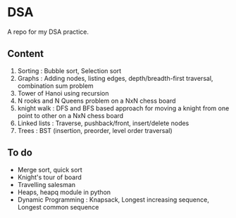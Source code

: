 # DSA
A repo for my DSA practice.

## Content
1. Sorting : Bubble sort, Selection sort
2. Graphs : Adding nodes, listing edges, depth/breadth-first traversal, combination sum problem
3. Tower of Hanoi using recursion
4. N rooks and N Queens problem on a NxN chess board
5. knight walk : DFS and BFS based approach for moving a knight from one point to other on a NxN chess board
6. Linked lists : Traverse, pushback/front, insert/delete nodes
7. Trees : BST (insertion, preorder, level order traversal)

## To do
* Merge sort, quick sort
* Knight's tour of board
* Travelling salesman
* Heaps, heapq module in python
* Dynamic Programming : Knapsack, Longest increasing sequence, Longest common sequence
